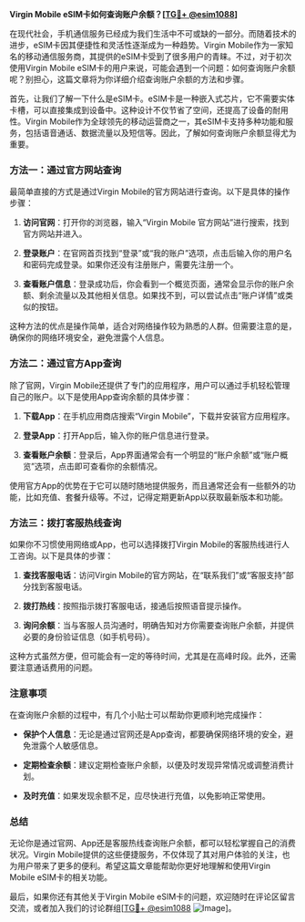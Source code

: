 **Virgin Mobile eSIM卡如何查询账户余额？[[TG💪+ @esim1088](https://t.me/s/esim1088)]**

在现代社会，手机通信服务已经成为我们生活中不可或缺的一部分。而随着技术的进步，eSIM卡因其便捷性和灵活性逐渐成为一种趋势。Virgin Mobile作为一家知名的移动通信服务商，其提供的eSIM卡受到了很多用户的青睐。不过，对于初次使用Virgin Mobile eSIM卡的用户来说，可能会遇到一个问题：如何查询账户余额呢？别担心，这篇文章将为你详细介绍查询账户余额的方法和步骤。

首先，让我们了解一下什么是eSIM卡。eSIM卡是一种嵌入式芯片，它不需要实体卡槽，可以直接集成到设备中。这种设计不仅节省了空间，还提高了设备的耐用性。Virgin Mobile作为全球领先的移动运营商之一，其eSIM卡支持多种功能和服务，包括语音通话、数据流量以及短信等。因此，了解如何查询账户余额显得尤为重要。

### 方法一：通过官方网站查询

最简单直接的方式是通过Virgin Mobile的官方网站进行查询。以下是具体的操作步骤：

1. **访问官网**：打开你的浏览器，输入“Virgin Mobile 官方网站”进行搜索，找到官方网站并进入。
   
2. **登录账户**：在官网首页找到“登录”或“我的账户”选项，点击后输入你的用户名和密码完成登录。如果你还没有注册账户，需要先注册一个。

3. **查看账户信息**：登录成功后，你会看到一个概览页面，通常会显示你的账户余额、剩余流量以及其他相关信息。如果找不到，可以尝试点击“账户详情”或类似的按钮。

这种方法的优点是操作简单，适合对网络操作较为熟悉的人群。但需要注意的是，确保你的网络环境安全，避免泄露个人信息。

### 方法二：通过官方App查询

除了官网，Virgin Mobile还提供了专门的应用程序，用户可以通过手机轻松管理自己的账户。以下是使用App查询余额的具体步骤：

1. **下载App**：在手机应用商店搜索“Virgin Mobile”，下载并安装官方应用程序。

2. **登录App**：打开App后，输入你的账户信息进行登录。

3. **查看账户余额**：登录后，App界面通常会有一个明显的“账户余额”或“账户概览”选项，点击即可查看你的余额情况。

使用官方App的优势在于它可以随时随地提供服务，而且通常还会有一些额外的功能，比如充值、套餐升级等。不过，记得定期更新App以获取最新版本和功能。

### 方法三：拨打客服热线查询

如果你不习惯使用网络或App，也可以选择拨打Virgin Mobile的客服热线进行人工咨询。以下是具体的步骤：

1. **查找客服电话**：访问Virgin Mobile的官方网站，在“联系我们”或“客服支持”部分找到客服电话。

2. **拨打热线**：按照指示拨打客服电话，接通后按照语音提示操作。

3. **询问余额**：当与客服人员沟通时，明确告知对方你需要查询账户余额，并提供必要的身份验证信息（如手机号码）。

这种方式虽然方便，但可能会有一定的等待时间，尤其是在高峰时段。此外，还需要注意通话费用的问题。

### 注意事项

在查询账户余额的过程中，有几个小贴士可以帮助你更顺利地完成操作：

- **保护个人信息**：无论是通过官网还是App查询，都要确保网络环境的安全，避免泄露个人敏感信息。
  
- **定期检查余额**：建议定期检查账户余额，以便及时发现异常情况或调整消费计划。

- **及时充值**：如果发现余额不足，应尽快进行充值，以免影响正常使用。

### 总结

无论你是通过官网、App还是客服热线查询账户余额，都可以轻松掌握自己的消费状况。Virgin Mobile提供的这些便捷服务，不仅体现了其对用户体验的关注，也为用户带来了更多的便利。希望这篇文章能帮助你更好地理解和使用Virgin Mobile eSIM卡的相关功能。

最后，如果你还有其他关于Virgin Mobile eSIM卡的问题，欢迎随时在评论区留言交流，或者加入我们的讨论群组[[TG💪+ @esim1088](https://t.me/s/esim1088) ![Image](https://i.postimg.cc/4NQfJmqS/Snipaste-2025-05-13-00-14-12.png)]。